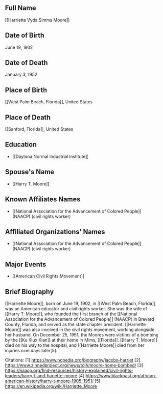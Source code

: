 ## Full Name
[[Harriette Vyda Simms Moore]]

## Date of Birth
June 19, 1902

## Date of Death
January 3, 1952

## Place of Birth
[[West Palm Beach, Florida]], United States

## Place of Death
[[Sanford, Florida]], United States

## Education
- [[Daytona Normal Industrial Institute]]

## Spouse's Name
- [[Harry T. Moore]]

## Known Affiliates Names
- [[National Association for the Advancement of Colored People]] (NAACP) (civil rights worker)

## Affiliated Organizations' Names
- [[National Association for the Advancement of Colored People]] (NAACP) (civil rights worker)

## Major Events
- [[American Civil Rights Movement]]

## Brief Biography
[[Harriette Moore]], born on June 19, 1902, in [[West Palm Beach, Florida]], was an American educator and civil rights worker. She was the wife of [[Harry T. Moore]], who founded the first branch of the [[National Association for the Advancement of Colored People]] (NAACP) in Brevard County, Florida, and served as the state chapter president. [[Harriette Moore]] was also involved in the civil rights movement, working alongside her husband. On December 25, 1951, the Moores were victims of a bombing by the [[Ku Klux Klan]] at their home in Mims, [[Florida]]. [[Harry T. Moore]] died on his way to the hospital, and [[Harriette Moore]] died from her injuries nine days later[5].

Citations:
[1] https://www.ncpedia.org/biography/jacobs-harriet
[2] https://www.zinnedproject.org/news/tdih/moore-home-bombed/
[3] https://naacp.org/find-resources/history-explained/civil-rights-leaders/harry-t-and-hariette-moore
[4] https://www.blackpast.org/african-american-history/harry-t-moore-1905-1951/
[5] https://en.wikipedia.org/wiki/Harriette_Moore